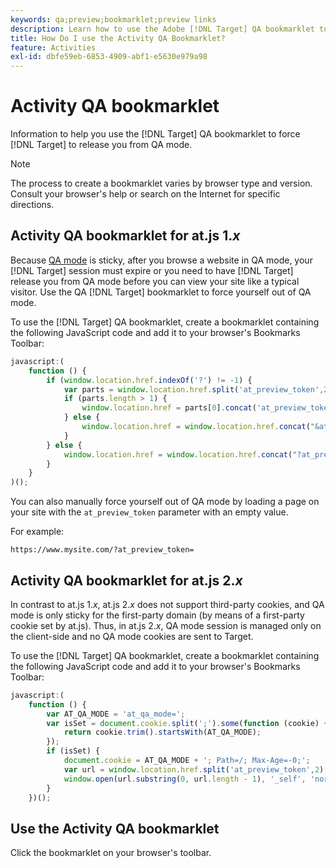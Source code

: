 ```yaml
---
keywords: qa;preview;bookmarklet;preview links
description: Learn how to use the Adobe [!DNL Target] QA bookmarklet to force [!DNL Target] to release you from QA mode.
title: How Do I use the Activity QA Bookmarklet?
feature: Activities
exl-id: dbfe59eb-6853-4909-abf1-e5630e979a98
---
```

# Activity QA bookmarklet

Information to help you use the [!DNL Target] QA bookmarklet to force [!DNL Target] to release you from QA mode.

>[!NOTE]
>
>The process to create a bookmarklet varies by browser type and version. Consult your browser's help or search on the Internet for specific directions.

## Activity QA bookmarklet for at.js 1.*x*

Because [QA mode](/help/c-activities/c-activity-qa/activity-qa.md) is sticky, after you browse a website in QA mode, your [!DNL Target] session must expire or you need to have [!DNL Target] release you from QA mode before you can view your site like a typical visitor. Use the QA [!DNL Target] bookmarklet to force yourself out of QA mode.

To use the [!DNL Target] QA bookmarklet, create a bookmarklet containing the following JavaScript code and add it to your browser's Bookmarks Toolbar:

```javascript
javascript:(
    function () {
        if (window.location.href.indexOf('?') != -1) {
            var parts = window.location.href.split('at_preview_token',2);
            if (parts.length > 1) {
                window.location.href = parts[0].concat('at_preview_token=');
            } else {
                window.location.href = window.location.href.concat("&at_preview_token=")
            }
        } else {
            window.location.href = window.location.href.concat("?at_preview_token=")
        }
    }
)();
```

You can also manually force yourself out of QA mode by loading a page on your site with the `at_preview_token` parameter with an empty value. 

For example:

`https://www.mysite.com/?at_preview_token=` 

## Activity QA bookmarklet for at.js 2.*x*

In contrast to at.js 1.*x*, at.js 2.*x* does not support third-party cookies, and QA mode is only sticky for the first-party domain (by means of a first-party cookie set by at.js). Thus, in at.js 2.*x*, QA mode session is managed only on the client-side and no QA mode cookies are sent to Target. 

To use the [!DNL Target] QA bookmarklet, create a bookmarklet containing the following JavaScript code and add it to your browser's Bookmarks Toolbar:

```javascript
javascript:(
    function () {
        var AT_QA_MODE = 'at_qa_mode=';
        var isSet = document.cookie.split(';').some(function (cookie) {
            return cookie.trim().startsWith(AT_QA_MODE);
        });
        if (isSet) {
            document.cookie = AT_QA_MODE + '; Path=/; Max-Age=-0;';
            var url = window.location.href.split('at_preview_token',2)[0];
            window.open(url.substring(0, url.length - 1), '_self', 'noreferrer');
        }
    })();
```

## Use the Activity QA bookmarklet

Click the bookmarklet on your browser's toolbar.
